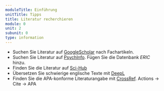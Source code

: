 ```yaml
---
moduleTitle: Einführung
unitTitle: Tipps
title: Literatur recherchieren
module: 0
unit: 2
subunit: 0
type: information
---
```


* Suchen Sie Literatur auf [GoogleScholar](https://scholar.google.de/) nach Fachartikeln. 
* Suchen Sie Literatur auf [PsychInfo](http://rzblx10.uni-regensburg.de/dbinfo/detail.php?bib_id=ubfre&colors=&ocolors=&lett=f&tid=0&titel_id=149). Fügen Sie die Datenbank *ERIC* hinzu.
* Finden Sie die Literatur auf [Sci-Hub](http://sci-hub.tw/)
* Übersetzen Sie schwierige englische Texte mit [DeepL](https://www.deepl.com/translator)
* Finden Sie die APA-konforme Literaturangabe mit [CrossRef](https://search.crossref.org/). Actions -> Cite -> APA
